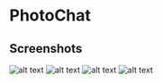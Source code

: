 # PhotoChat

## Screenshots
![alt text](https://github.com/ThibaMahlezana/PhotoChat/blob/main/Screenshots/Screenshot_20220612-233635.png)
![alt text](https://github.com/ThibaMahlezana/PhotoChat/blob/main/Screenshots/Screenshot_20220612-233727.png)
![alt text](https://github.com/ThibaMahlezana/PhotoChat/blob/main/Screenshots/Screenshot_20220612-233737.png)
![alt text](https://github.com/ThibaMahlezana/PhotoChat/blob/main/Screenshots/Screenshot_20220612-233752.png)
